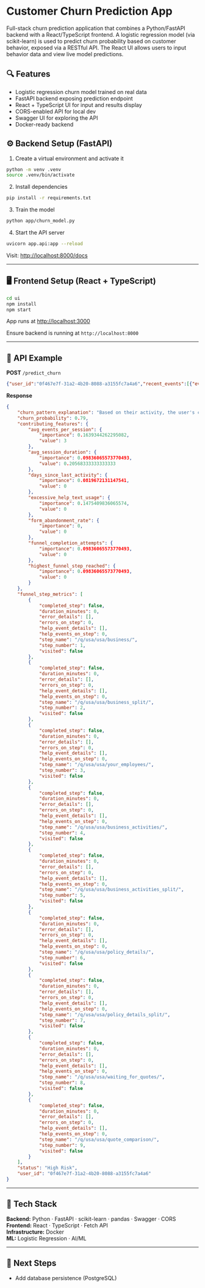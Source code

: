 # Customer Churn Prediction App

Full-stack churn prediction application that combines a Python/FastAPI backend with a React/TypeScript frontend. A logistic regression model (via scikit-learn) is used to predict churn probability based on customer behavior, exposed via a RESTful API. The React UI allows users to input behavior data and view live model predictions.

## 🔍 Features
- Logistic regression churn model trained on real data
- FastAPI backend exposing prediction endpoint
- React + TypeScript UI for input and results display
- CORS-enabled API for local dev
- Swagger UI for exploring the API
- Docker-ready backend


## ⚙️ Backend Setup (FastAPI)

1. Create a virtual environment and activate it
```bash
python -m venv .venv
source .venv/bin/activate     
```

2. Install dependencies
```bash
pip install -r requirements.txt
```

3. Train the model
```bash
python app/churn_model.py
```

4. Start the API server
```bash
uvicorn app.api:app --reload
```

Visit: [http://localhost:8000/docs](http://localhost:8000/docs)

---

## 🖥 Frontend Setup (React + TypeScript)

```bash
cd ui
npm install
npm start
```

App runs at [http://localhost:3000](http://localhost:3000)

Ensure backend is running at `http://localhost:8000`

---

## 🔮 API Example

**POST** `/predict_churn`
```json
{"user_id":"0f467e7f-31a2-4b20-8088-a3155fc7a4a6","recent_events":[{"event_id":"65uz256inmg","collector_tstamp":"2025-06-11T10:47:52.416Z","event_name":"page_view","domain_userid":"0f467e7f-31a2-4b20-8088-a3155fc7a4a6","session_id":"session_frustrated_1","page_urlpath":"/q/coverage_selection/gather_intent/","element_id":null,"error_message":null},{"event_id":"xgf2x4cx41j","collector_tstamp":"2025-06-11T10:48:04.078Z","event_name":"page_view","domain_userid":"0f467e7f-31a2-4b20-8088-a3155fc7a4a6","session_id":"session_frustrated_1","page_urlpath":"/q/coverage_selection/welcome/","element_id":null,"error_message":null},{"event_id":"4z19pummbu7","collector_tstamp":"2025-06-11T10:48:04.757Z","event_name":"pageset_section_changed","domain_userid":"0f467e7f-31a2-4b20-8088-a3155fc7a4a6","session_id":"session_frustrated_1","page_urlpath":"/q/coverage_selection/welcome/","element_id":null,"error_message":null}]}
```

**Response**
```json
{
    "churn_pattern_explanation": "Based on their activity, the user's churn pattern indicates: User is **recently active**.\n\nKey observations include:\n- Active with 1.0 sessions, averaging 0.2 min and 3 events per session.",
    "churn_probability": 0.79,
    "contributing_features": {
        "avg_events_per_session": {
            "importance": 0.1639344262295082,
            "value": 3
        },
        "avg_session_duration": {
            "importance": 0.09836065573770493,
            "value": 0.20568333333333333
        },
        "days_since_last_activity": {
            "importance": 0.0819672131147541,
            "value": 0
        },
        "excessive_help_text_usage": {
            "importance": 0.1475409836065574,
            "value": 0
        },
        "form_abandonment_rate": {
            "importance": 0,
            "value": 0
        },
        "funnel_completion_attempts": {
            "importance": 0.09836065573770493,
            "value": 0
        },
        "highest_funnel_step_reached": {
            "importance": 0.09836065573770493,
            "value": 0
        }
    },
    "funnel_step_metrics": [
        {
            "completed_step": false,
            "duration_minutes": 0,
            "error_details": [],
            "errors_on_step": 0,
            "help_event_details": [],
            "help_events_on_step": 0,
            "step_name": "/q/usa/usa/business/",
            "step_number": 1,
            "visited": false
        },
        {
            "completed_step": false,
            "duration_minutes": 0,
            "error_details": [],
            "errors_on_step": 0,
            "help_event_details": [],
            "help_events_on_step": 0,
            "step_name": "/q/usa/usa/business_split/",
            "step_number": 2,
            "visited": false
        },
        {
            "completed_step": false,
            "duration_minutes": 0,
            "error_details": [],
            "errors_on_step": 0,
            "help_event_details": [],
            "help_events_on_step": 0,
            "step_name": "/q/usa/usa/your_employees/",
            "step_number": 3,
            "visited": false
        },
        {
            "completed_step": false,
            "duration_minutes": 0,
            "error_details": [],
            "errors_on_step": 0,
            "help_event_details": [],
            "help_events_on_step": 0,
            "step_name": "/q/usa/usa/business_activities/",
            "step_number": 4,
            "visited": false
        },
        {
            "completed_step": false,
            "duration_minutes": 0,
            "error_details": [],
            "errors_on_step": 0,
            "help_event_details": [],
            "help_events_on_step": 0,
            "step_name": "/q/usa/usa/business_activities_split/",
            "step_number": 5,
            "visited": false
        },
        {
            "completed_step": false,
            "duration_minutes": 0,
            "error_details": [],
            "errors_on_step": 0,
            "help_event_details": [],
            "help_events_on_step": 0,
            "step_name": "/q/usa/usa/policy_details/",
            "step_number": 6,
            "visited": false
        },
        {
            "completed_step": false,
            "duration_minutes": 0,
            "error_details": [],
            "errors_on_step": 0,
            "help_event_details": [],
            "help_events_on_step": 0,
            "step_name": "/q/usa/usa/policy_details_split/",
            "step_number": 7,
            "visited": false
        },
        {
            "completed_step": false,
            "duration_minutes": 0,
            "error_details": [],
            "errors_on_step": 0,
            "help_event_details": [],
            "help_events_on_step": 0,
            "step_name": "/q/usa/usa/waiting_for_quotes/",
            "step_number": 8,
            "visited": false
        },
        {
            "completed_step": false,
            "duration_minutes": 0,
            "error_details": [],
            "errors_on_step": 0,
            "help_event_details": [],
            "help_events_on_step": 0,
            "step_name": "/q/usa/usa/quote_comparison/",
            "step_number": 9,
            "visited": false
        }
    ],
    "status": "High Risk",
    "user_id": "0f467e7f-31a2-4b20-8088-a3155fc7a4a6"
}
```

---

## 🧠 Tech Stack

**Backend:** Python · FastAPI · scikit-learn · pandas · Swagger · CORS  
**Frontend:** React · TypeScript · Fetch API  
**Infrastructure:** Docker  
**ML:** Logistic Regression · AI/ML

---

## 🚀 Next Steps
- Add database persistence (PostgreSQL)
